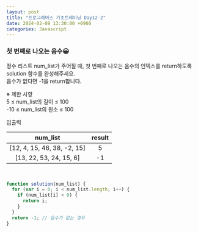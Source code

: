 ```yaml
---
layout: post
title: "프로그래머스 기초트레이닝 Day12-2"
date: 2024-02-09 13:30:00 +0900
categories: Javascript
---
```


### 첫 번째로 나오는 음수😀

정수 리스트 num_list가 주어질 때, 첫 번째로 나오는 음수의 인덱스를 return하도록 solution 함수를 완성해주세요.<br>
음수가 없다면 -1을 return합니다.<br>

※ 제한 사항<br>
5 ≤ num_list의 길이 ≤ 100<br>
-10 ≤ num_list의 원소 ≤ 100<br>

입출력 <br>

|          num_list           | result |
| :-------------------------: | :----: |
| [12, 4, 15, 46, 38, -2, 15] |   5    |
|   [13, 22, 53, 24, 15, 6]   |   -1   |

<br>

```javascript
function solution(num_list) {
  for (var i = 0; i < num_list.length; i++) {
    if (num_list[i] < 0) {
      return i;
    }
  }
  return -1; // 음수가 없는 경우
}
```

